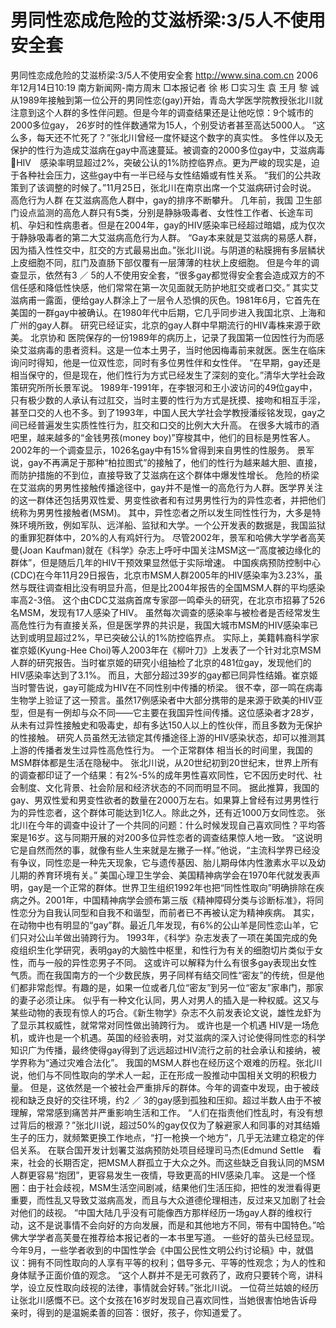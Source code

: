 # 男同性恋成危险的艾滋桥梁:3/5人不使用安全套

男同性恋成危险的艾滋桥梁:3/5人不使用安全套
http://www.sina.com.cn 2006年12月14日10:19 南方新闻网-南方周末
□本报记者 徐 彬
□实习生 袁 王月 黎 诚
从1989年接触到第一位公开的男同性恋(gay)开始，青岛大学医学院教授张北川就注意到这个人群的多性伴问题。但是今年的调查结果还是让他吃惊：9个城市的2000多位gay，
26岁时的性伴数通常为15人，个别受访者甚至高达5000人。
“这么多，每天还不忙死了？”张北川曾经一度怀疑这个数字的真实性。
多性伴以及无保护的性行为造成艾滋病在gay中高速蔓延。被调查的2000多位gay中，艾滋病毒HIV　感染率明显超过2%，突破公认的1%防控临界点。更为严峻的现实是，迫于各种社会压力，这些gay中有一半已经与女性结婚或有性关系。
“我们的公共政策到了该调整的时候了。”11月25日，张北川在南京出席一个艾滋病研讨会时说。
高危行为人群
在艾滋病高危人群中，gay的排序不断攀升。
几年前，我国
卫生部门设点监测的高危人群只有5类，分别是静脉吸毒者、女性性工作者、长途车司机、孕妇和性病患者。但是在2004年，gay的HIV感染率已经超过暗娼，成为仅次于静脉吸毒者的第二大艾滋病高危行为人群。
“Gay本来就是艾滋病的易感人群，因为插入性性交中，肛交的方式最易出血。”张北川说。与阴道的粘膜拥有多层鳞状上皮细胞不同，肛门及直肠下部仅覆有一层薄薄的柱状上皮细胞。
但是今年的调查显示，依然有3 ／ 5的人不使用安全套，“很多gay都觉得安全套会造成双方的不信任感和降低性快感，他们常常在第一次见面就无防护地肛交或者口交。”
其实艾滋病甫一露面，便给gay人群涂上了一层令人恐惧的灰色。1981年6月，它首先在美国的一群gay中被确认。在1980年代中后期，它几乎同步进入我国北京、上海和广州的gay人群。
研究已经证实，北京的gay人群中早期流行的HIV毒株来源于欧美。
北京协和
医院保存的一份1989年的病历上，记录了我国第一位因性行为而感染艾滋病毒的患者资料。这是一位本土男子，当时他因梅毒前来就医。医生在临床询问时得知，他是一位双性恋，同时有多位男性伴和女性伴。
“在早期，gay还是相当保守的，但是现在，他们性行为方式已经发生了深刻的变化。”清华大学社会政策研究所所长景军说。
1989年-1991年，在李银河和王小波访问的49位gay中，只有极少数的人承认有过肛交，当时主要的性行为方式是抚摸、接吻和相互手淫，甚至口交的人也不多。到了1993年，中国人民大学社会学教授潘绥铭发现，gay之间已经普遍发生实质性性行为，肛交和口交的比例大大升高。
在很多大城市的酒吧里，越来越多的“金钱男孩(money boy)”穿梭其中，他们的目标是男性客人。2002年的一个调查显示，1026名gay中有15%曾得到来自男性的性服务。
景军说，gay不再满足于那种“柏拉图式”的接触了，他们的性行为越来越大胆、直接，而防护措施的不到位，直接导致了艾滋病在这个群体中爆发性增长。
危险的桥梁
在艾滋病的男男性接触传播途径中，gay并不是惟一的高危行为人群。医学界关注的这一群体还包括男双性爱、男变性欲者和有过男男性行为的异性恋者，并把他们统称为男男性接触者(MSM)。
其中，异性恋者之所以发生同性性行为，大多是特殊环境所致，例如军队、远洋船、监狱和大学。一个公开发表的数据是，我国监狱的重罪犯群体中，20%的人有鸡奸行为。
尽管2002年，景军和哈佛大学学者高芙曼(Joan Kaufman)就在《科学》杂志上呼吁中国关注MSM这一“高度被边缘化的群体”，但是随后几年的HIV干预效果显然低于实际增速。
中国疾病预防控制中心(CDC)在今年11月29日报告，北京市MSM人群2005年的HIV感染率为3.23%，虽然与既往调查相比没有明显升高，但是比2004年报告的全国MSM人群的平均感染率高2-3倍。
这个由CDC艾滋病首席专家邵一鸣牵头的研究，在北京市招募了526名MSM，发现有17人感染了HIV。
虽然每次调查的感染率与被检者是否经常发生高危性行为有直接关系，但是医学界的共识是，我国大城市MSM的HIV感染率已达到或明显超过2%，早已突破公认的1%防控临界点。
实际上，美籍韩裔科学家崔京姬(Kyung-Hee Choi)等人2003年在《柳叶刀》上发表了一个针对北京MSM人群的研究报告。当时崔京姬的研究小组抽检了北京的481位gay，发现他们的HIV感染率达到了3.1%。
而且，大部分超过39岁的gay都已同异性结婚。崔京姬当时警告说，gay可能成为HIV在不同性别中传播的桥梁。
很不幸，邵一鸣在病毒生物学上验证了这一预言。虽然17例感染者中大部分携带的是来源于欧美的HIV亚型，但是有一例却与众不同——它主要在我国异性间传播。这位感染者才28岁，从未有过异性接触史和吸毒史，却有多达150人以上的性伙伴，而且多数为无保护的性接触。
研究人员虽然无法锁定其传播途径上游的HIV感染状态，却可以推测其上游的传播者发生过异性高危性行为。
一个正常群体
相当长的时间里，我国的MSM群体都是生活在隐秘中。
张北川说，从20世纪初到20世纪末，世界上所有的调查都印证了一个结果：有2%-5%的成年男性喜欢同性，它不因历史时代、社会制度、文化背景、社会阶层和经济状态的不同而明显不同。
据此推算，我国的gay、男双性爱和男变性欲者的数量在2000万左右。如果算上曾经有过男男性行为的异性恋者，这个群体可能达到1亿人。除此之外，还有近1000万女同性恋。
张北川在今年的调查中设计了一个共同的问题：什么时候发现自己喜欢同性？平均答案是16岁。这与同期开展的对200多位异性恋者的调查结果惊人地一致。
“这说明它是自然而然的事，就像有些人生来就是左撇子一样。”他说，“主流科学界已经没有争议，同性恋是一种先天现象，它与遗传基因、胎儿期母体内性激素水平以及幼儿期的养育环境有关。”
美国心理卫生学会、美国精神病学会在1970年代就发表声明，gay是一个正常的群体。世界卫生组织1992年也把“同性性取向”明确排除在疾病之外。2001年，中国精神病学会颁布第三版《精神障碍分类与诊断标准》，将同性恋分为自我认同型和自我不和谐型，而前者已不再被认定为精神疾病。
其实，在动物中也有明显的“gay”群。最近几年发现，有6%的公山羊是同性恋山羊，它们只对公山羊做出骑跨行为。
1993年，《科学》杂志发表了一项在美国完成的免疫组织生化学研究，表明gay的大脑性中枢里，和性行为有关的细胞切片类似于女性，而与一般的异性恋男子不同。
这或许可以解释为什么有很多gay表现出女性气质。而在我国南方的一个少数民族，男子同样有结交同性“密友”的传统，但是他们都非常彪悍。有趣的是，如果一位或者几位“密友”到另一位“密友”家串门，那家的妻子必须让床。
似乎有一种文化认同，男人对男人的插入是一种权威。这又与某些动物的表现有惊人的巧合。《新生物学》杂志不久前发表论文说，雄性龙虾为了显示其权威性，就常常对同性做出骑跨行为。
或许也是一个机遇
HIV是一场危机，或许也是一个机遇。英国的经验表明，对艾滋病的深入讨论使得同性恋的科学知识广为传播，最终使得gay得到了远远超过HIV流行之前的社会承认和接纳，被学界称为“通过灾难合法化”。
我国的MSM人群也在经历这个艰难的历程。张北川说，他们与不同性取向的学术人一起，正在形成一股推动中国相关文明的积极力量。
但是，这依然是一个被社会严重排斥的群体。今年的调查中发现，由于被歧视和缺乏良好的交往环境，约2 ／ 3的gay感到孤独和压抑。超过半数人由于不被理解，常常感到痛苦并严重影响生活和工作。
“人们在指责他们性乱时，有没有想过背后的根源？”张北川说，超过50%的gay仅仅为了躲避家人和同事的对其结婚生子的压力，就频繁更换工作地点，“打一枪换一个地方”，几乎无法建立稳定的伴侣关系。
在联合国开发计划署艾滋病预防处项目经理司马杰(Edmund Settle　看来，社会的长期否定，把MSM人群孤立于大众之外。而这些缺乏自我认同的MSM人群更容易“抱团”，更容易发生一夜情，导致更高的HIV感染几率。
这是一个怪圈：由于社会歧视，MSM生活空间剧减，结果他们生活压抑，把性的发泄看得更重要，而性乱又导致艾滋病高发，而且与大众道德伦理相违，反过来又加剧了社会对他们的歧视。
“中国大陆几乎没有可能像西方那样经历一场gay人群的维权行动，这不是说事情不会向好的方向发展，而是和其他地方不同，带有中国特色。”哈佛大学学者高芙曼在推荐给本报记者的一本书里写道。
一些好的苗头已经显现。今年9月，一些学者收到的中国性学会《中国公民性文明公约讨论稿》中，就倡议：拥有不同性取向的人享有平等的权利；倡导多元、平等的性观念；为人的性和身体赋予正面价值的观念。
“这个人群并不是无可救药了，政府只要转个弯，讲科学，设立反性取向歧视的法律，事情就会好转。”张北川说。
一位荷兰姑娘的经历让张北川感慨不已。这个女孩在16岁时发现自己喜欢同性，当她很害怕地告诉母亲时，得到的是温婉柔善的回答：很好，孩子，你知道爱了。

